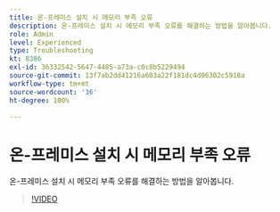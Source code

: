 ```yaml
---
title: 온-프레미스 설치 시 메모리 부족 오류
description: 온-프레미스 설치 시 메모리 부족 오류를 해결하는 방법을 알아봅니다.
role: Admin
level: Experienced
type: Troubleshooting
kt: 8386
exl-id: 36332542-5647-4485-a73a-c0c8b5229494
source-git-commit: 13f7ab2dd41216a603a22f181dc4d06302c5918a
workflow-type: tm+mt
source-wordcount: '36'
ht-degree: 100%

---
```


# 온-프레미스 설치 시 메모리 부족 오류

온-프레미스 설치 시 메모리 부족 오류를 해결하는 방법을 알아봅니다.

>[!VIDEO](https://video.tv.adobe.com/v/335891?quality=12&learn=on)
